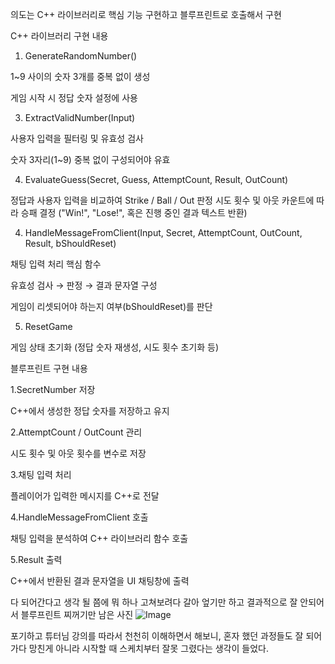 의도는 C++ 라이브러리로 핵심 기능 구현하고 블루프린트로 호출해서 구현

C++ 라이브러리 구현 내용

1. GenerateRandomNumber()
   
1~9 사이의 숫자 3개를 중복 없이 생성

게임 시작 시 정답 숫자 설정에 사용

3. ExtractValidNumber(Input)
   
사용자 입력을 필터링 및 유효성 검사

숫자 3자리(1~9) 중복 없이 구성되어야 유효

4. EvaluateGuess(Secret, Guess, AttemptCount, Result, OutCount)
   
정답과 사용자 입력을 비교하여 Strike / Ball / Out 판정
시도 횟수 및 아웃 카운트에 따라 승패 결정 ("Win!", "Lose!", 혹은 진행 중인 결과 텍스트 반환)

4. HandleMessageFromClient(Input, Secret, AttemptCount, OutCount, Result, bShouldReset)
   
채팅 입력 처리 핵심 함수

유효성 검사 → 판정 → 결과 문자열 구성

게임이 리셋되어야 하는지 여부(bShouldReset)를 판단

5. ResetGame
   
게임 상태 초기화 (정답 숫자 재생성, 시도 횟수 초기화 등)

블루프린트 구현 내용

1.SecretNumber 저장	

C++에서 생성한 정답 숫자를 저장하고 유지

2.AttemptCount / OutCount 관리	

시도 횟수 및 아웃 횟수를 변수로 저장

3.채팅 입력 처리

플레이어가 입력한 메시지를 C++로 전달

4.HandleMessageFromClient 호출

채팅 입력을 분석하여 C++ 라이브러리 함수 호출

5.Result 출력

C++에서 반환된 결과 문자열을 UI 채팅창에 출력

다 되어간다고 생각 될 쯤에 뭐 하나 고쳐보려다 갈아 엎기만 하고
결과적으로 잘 안되어서 블루프린트 찌꺼기만 남은 사진
![Image](https://github.com/user-attachments/assets/60ffccf7-1e48-4e85-bf8f-c4757fc44c31)

포기하고 튜터님 강의를 따라서 천천히 이해하면서 해보니,  혼자 했던 과정들도 잘 되어가다 망친게 아니라 시작할 때 스케치부터 잘못 그렸다는 생각이 들었다.
